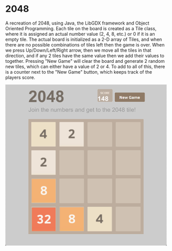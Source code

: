 # 2048
A recreation of 2048, using Java, the LibGDX  framework and Object Oriented Programming. Each tile on the board is created as a Tile class, 
where it is assigned an actual number value (2, 4, 8, etc.) or 0 if it is an empty tile. The actual board is initialized as a 2-D array of Tiles, 
and when there are no possible combinations of tiles left then the game is over. When we press Up/Down/Left/Right arrow, then we move all the tiles in that direction, and if any 2 tiles have the same value then we add their values to together. Pressing "New Game" will clear the board and generate 2 random new tiles,
which can either have a value of 2 or 4. To add to all of this, there is a counter next to the "New Game" button, which keeps track of the players score.

![alt text](https://github.com/navjeetdoad/2048/blob/master/2048.png)
